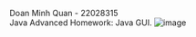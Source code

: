 Doan Minh Quan - 22028315  
Java Advanced Homework: Java GUI.
![image](https://github.com/GoatYogurt/ChatUI/assets/84892539/b86483bc-e5db-4b5f-8172-613667891986)
